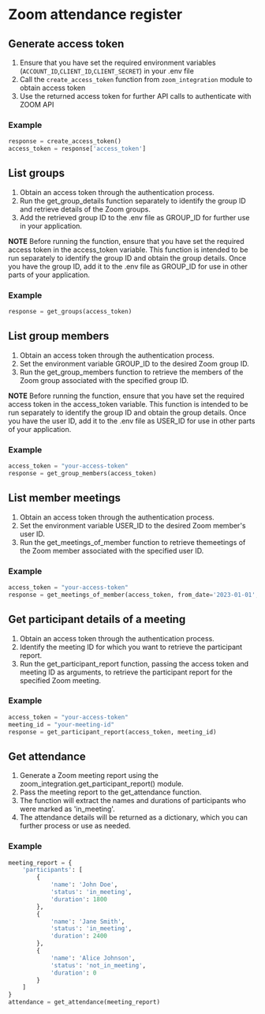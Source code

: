# Zoom attendance register

## Generate access token
1. Ensure that you have set the required environment variables (`ACCOUNT_ID`,`CLIENT_ID`,`CLIENT_SECRET`) in your .env file
2. Call the `create_access_token` function from `zoom_integration` module to obtain access token
3. Use the returned access token for further API calls to authenticate with ZOOM API

### Example

```python
response = create_access_token()
access_token = response['access_token']
```
## List groups
1. Obtain an access token through the authentication process.
2. Run the get_group_details function separately to identify the group ID and retrieve details of the Zoom groups.
3. Add the retrieved group ID to the .env file as GROUP_ID for further use in your application.

**NOTE** Before running the function, ensure that you have set the required access token in the access_token variable. This function is intended to be run separately to identify the group ID and obtain the group details. Once you have the group ID, add it to the .env file as GROUP_ID for use in other parts of your application.

### Example
```python
response = get_groups(access_token)
```

## List group members

1. Obtain an access token through the authentication process.
2. Set the environment variable GROUP_ID to the desired Zoom group ID.
3. Run the get_group_members function to retrieve the members of the Zoom group associated with the specified group ID.

**NOTE** Before running the function, ensure that you have set the required access token in the access_token variable. This function is intended to be run separately to identify the group ID and obtain the group details. Once you have the user ID, add it to the .env file as USER_ID for use in other parts of your application.

### Example
```python
access_token = "your-access-token"
response = get_group_members(access_token)
```

## List member meetings

1. Obtain an access token through the authentication process.
2. Set the environment variable USER_ID to the desired Zoom member's user ID.
3. Run the get_meetings_of_member function to retrieve themeetings of the Zoom member associated with the specified user ID.

### Example
```python
access_token = "your-access-token"
response = get_meetings_of_member(access_token, from_date='2023-01-01', to_date='2023-12-31')
```

## Get participant details of a meeting
1. Obtain an access token through the authentication process.
2. Identify the meeting ID for which you want to retrieve the participant report.
3. Run the get_participant_report function, passing the access token and meeting ID as arguments, to retrieve the participant report for the specified Zoom meeting.

### Example
```python
access_token = "your-access-token"
meeting_id = "your-meeting-id"
response = get_participant_report(access_token, meeting_id)
```

## Get attendance 
1. Generate a Zoom meeting report using the zoom_integration.get_participant_report() module.
2. Pass the meeting report to the get_attendance function.
3. The function will extract the names and durations of participants who were marked as 'in_meeting'.
4. The attendance details will be returned as a dictionary, which you can further process or use as needed.

### Example

```python
meeting_report = {
    'participants': [
        {
            'name': 'John Doe',
            'status': 'in_meeting',
            'duration': 1800
        },
        {
            'name': 'Jane Smith',
            'status': 'in_meeting',
            'duration': 2400
        },
        {
            'name': 'Alice Johnson',
            'status': 'not_in_meeting',
            'duration': 0
        }
    ]
}
attendance = get_attendance(meeting_report)
```